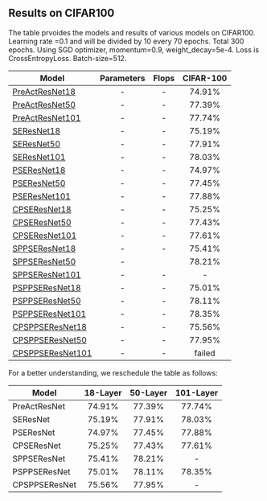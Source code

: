 ## Results on CIFAR100
The table prvoides the models and results of various models on CIFAR100. 
Learning rate =0.1 and will be divided by 10 every 70 epochs. Total 300 epochs.
Using SGD optimizer, momentum=0.9, weight_decay=5e-4.
Loss is CrossEntropyLoss.
Batch-size=512.

Model | Parameters| Flops | CIFAR-100 | 
-------|:-------:|:--------:|:--------:|
[PreActResNet18](https://drive.google.com/open?id=1w2VGpFPDuS9NzcfcGfPUXoEdXwVftFep) |- |- |74.91%
[PreActResNet50](https://drive.google.com/open?id=1Nz_JmzLxuzefGzekBRoCutDIeRgaKWMY) |- |- |77.39%
[PreActResNet101](https://drive.google.com/open?id=1gZoIQhJCzSMhN9b6OeoLL_lyxgU5vCVT) |- |- |77.74%
[SEResNet18](https://drive.google.com/open?id=17Ynt2pLrbew-n2Wu3P8coZ1vTUiV8h3I) |- |- |75.19%
[SEResNet50](https://drive.google.com/open?id=1ESIH2Vmqk5kP2VMuUd53FtXDiyhV-ZGe) |- |- |77.91%
[SEResNet101](https://drive.google.com/open?id=1ASubbeI6l3RQR9WAJakqxwOnDGo1iSl9) |- |- |78.03%
[PSEResNet18](https://drive.google.com/open?id=1ZHYAyjiVsBtpCe7pDp3Ip204UYDpe_aR) |- |- |74.97%
[PSEResNet50](https://drive.google.com/open?id=1V_-qkfvGorDDzOMEsEb9peHyj-tI2IB2) |- |- |77.45%
[PSEResNet101](https://drive.google.com/open?id=17zRZipc8Dj32b4iaDcD4J9w-8-tcEfqb) |- |- |77.88%
[CPSEResNet18](https://drive.google.com/open?id=12Hne8epBFV2YjakHP43PwYSYizdHlG0D) |- |- |75.25%
[CPSEResNet50](https://drive.google.com/open?id=1axp5bjRTkmkxRd3CGRTP_WwBOcdh74GM) |- |- |77.43%
[CPSEResNet101](https://drive.google.com/open?id=1MtfiV8vjHNfiXwB6q-AncuTe2Y1dkNxQ) |- |- |77.61%
[SPPSEResNet18](https://drive.google.com/open?id=1EYcqDd70KHLKC2v_DaZ35qW1SLVzwaqN) |- |- |75.41%
[SPPSEResNet50](https://drive.google.com/open?id=1xEMjxxOe3X3-fOvU9wdxJWtoPoFA74T_) |- | |78.21%
[SPPSEResNet101]() |- |- |-
[PSPPSEResNet18](https://drive.google.com/open?id=1h-d4b1qaGgzxu8_yPlwrVu-BIN9ZUbNo) |- |- |75.01%
[PSPPSEResNet50](https://drive.google.com/open?id=11-4nxqOE9_cYwC6iR8DUHSln0z5nwoTD) |- |- |78.11%
[PSPPSEResNet101](https://drive.google.com/open?id=134ZG8H0TY545MArhon1A8YKEZcOrPB9y) |- |- |78.35%
[CPSPPSEResNet18](https://drive.google.com/open?id=1G1vPvLYFCTCq7nE4TQFTiwIthKFE9yso) |- |- |75.56%
[CPSPPSEResNet50](https://drive.google.com/open?id=1tVB-ml5JUnmGMqw7mToPxhmkjoaCkRE2) |- |- |77.95%
[CPSPPSEResNet101]() |- |- |failed


For a better understanding, we reschedule the table as follows:

Model | 18-Layer| 50-Layer | 101-Layer | 
-------|:-------:|:--------:|:--------:|
PreActResNet    |74.91% |77.39% |77.74%
SEResNet        |75.19% |77.91% |78.03%
PSEResNet       |74.97% |77.45% |77.88%
CPSEResNet      |75.25% |77.43% |77.61%
SPPSEResNet     |75.41% |78.21% |-
PSPPSEResNet    |75.01% |78.11% |78.35%
CPSPPSEResNet   |75.56% |77.95% |-
